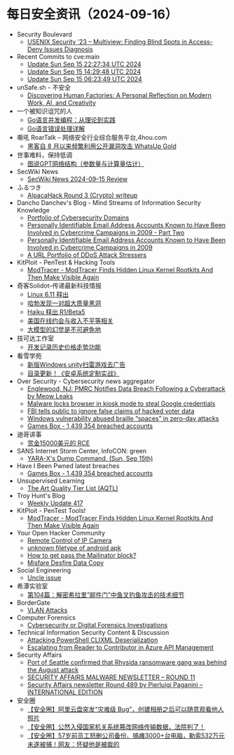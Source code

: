 # 每日安全资讯（2024-09-16）

- Security Boulevard
  - [USENIX Security ’23 – Multiview: Finding Blind Spots in Access-Deny Issues Diagnosis](https://securityboulevard.com/2024/09/usenix-security-23-multiview-finding-blind-spots-in-access-deny-issues-diagnosis/)
- Recent Commits to cve:main
  - [Update Sun Sep 15 22:27:34 UTC 2024](https://github.com/trickest/cve/commit/b5db0b4d689d4ac951ba34ec4425930dbd060f12)
  - [Update Sun Sep 15 14:29:48 UTC 2024](https://github.com/trickest/cve/commit/0c4447267713ad7676b7b126ab1b569b1ad4e590)
  - [Update Sun Sep 15 06:23:49 UTC 2024](https://github.com/trickest/cve/commit/c829a16b8cd0da616bffcfc7906e0b574360c8b9)
- unSafe.sh - 不安全
  - [Discovering Human Factories: A Personal Reflection on Modern Work, AI, and Creativity](https://buaq.net/go-262238.html)
- 一个被知识诅咒的人
  - [Go语言并发编程：从理论到实践](https://blog.csdn.net/nokiaguy/article/details/142283322)
  - [Go语言错误处理详解](https://blog.csdn.net/nokiaguy/article/details/142283260)
- 嘶吼 RoarTalk – 网络安全行业综合服务平台,4hou.com
  - [黑客自 8 月以来频繁利用公开漏洞攻击 WhatsUp Gold](https://www.4hou.com/posts/GAMy)
- 世事难料，保持低调
  - [图说GPT网络结构（参数量与计算量估计）](https://blog.csdn.net/ariesjzj/article/details/142273609)
- SecWiki News
  - [SecWiki News 2024-09-15 Review](http://www.sec-wiki.com/?2024-09-15)
- ふるつき
  - [AlpacaHack Round 3 (Crypto) writeup](https://furutsuki.hatenablog.com/entry/2024/09/15/201136)
- Dancho Danchev's Blog - Mind Streams of Information Security Knowledge
  - [Portfolio of Cybersecurity Domains](https://ddanchev.blogspot.com/2024/09/portfolio-of-cybersecurity-domains.html)
  - [Personally Identifiable Email Address Accounts Known to Have Been Involved in Cybercrime Campaigns in 2009 - Part Two](https://ddanchev.blogspot.com/2024/09/personally-identifiable-email-address_15.html)
  - [Personally Identifiable Email Address Accounts Known to Have Been Involved in Cybercrime Campaigns in 2009](https://ddanchev.blogspot.com/2024/09/personally-identifiable-email-address.html)
  - [A URL Portfolio of DDoS Attack Stressers](https://ddanchev.blogspot.com/2024/09/a-url-portfolio-of-ddos-attack-stressers.html)
- KitPloit - PenTest &amp; Hacking Tools
  - [ModTracer - ModTracer Finds Hidden Linux Kernel Rootkits And Then Make Visible Again](http://www.kitploit.com/2024/09/modtracer-modtracer-finds-hidden-linux.html)
- 奇客Solidot–传递最新科技情报
  - [Linux 6.11 释出](https://www.solidot.org/story?sid=79266)
  - [哈勃发现一对超大质量黑洞](https://www.solidot.org/story?sid=79265)
  - [Haiku 释出 R1/Beta5](https://www.solidot.org/story?sid=79264)
  - [美国在线约会与收入不平等相关](https://www.solidot.org/story?sid=79263)
  - [大模型的幻觉是不可避免地](https://www.solidot.org/story?sid=79262)
- 技可达工作室
  - [开发记录历史价格走势功能](https://mp.weixin.qq.com/s?__biz=MzU3NDY1NTYyOQ==&mid=2247486023&idx=1&sn=c7156c3cd14834361f28a4365b3b321c&chksm=fd2e57a5ca59deb3907fbfffc9258f2f1fb704e32f3308747d0dca5cd3f1db3dfa706d9f7431&scene=58&subscene=0#rd)
- 看雪学苑
  - [新版Windows unity扫雷游戏去广告](https://mp.weixin.qq.com/s?__biz=MjM5NTc2MDYxMw==&mid=2458573935&idx=1&sn=39fef18d2337580aead23c2ffe1f8e0c&chksm=b18dece586fa65f3c016ac6f4e2bfd578c7acf325a1f0e545c6b8c940673220405226917e363&scene=58&subscene=0#rd)
  - [目录更新！《安卓系统定制实战》](https://mp.weixin.qq.com/s?__biz=MjM5NTc2MDYxMw==&mid=2458573935&idx=2&sn=42fc6fcdad3e8c6f9162043f0e357be6&chksm=b18dece586fa65f39829b694239efb883929cae14bb03466e9696ed09b2536a39bc0031b91a4&scene=58&subscene=0#rd)
- Over Security - Cybersecurity news aggregator
  - [Englewood, NJ: PMRC Notifies Data Breach Following a Cyberattack by Meow Leaks](https://www.suspectfile.com/englewood-nj-pmrc-notifies-data-breach-following-a-cyberattack-by-meow-leaksenglewood-nj-pmrc-notifies-data-breach-following-a-cyberattack-by-meow-leaks/)
  - [Malware locks browser in kiosk mode to steal Google credentials](https://www.bleepingcomputer.com/news/security/malware-locks-browser-in-kiosk-mode-to-steal-google-credentials/)
  - [FBI tells public to ignore false claims of hacked voter data](https://www.bleepingcomputer.com/news/security/fbi-tells-public-to-ignore-false-claims-of-hacked-voter-data/)
  - [Windows vulnerability abused braille “spaces” in zero-day attacks](https://www.bleepingcomputer.com/news/security/windows-vulnerability-abused-braille-spaces-in-zero-day-attacks/)
  - [Games Box - 1,439,354 breached accounts](https://haveibeenpwned.com/PwnedWebsites#GamesBox)
- 迪哥讲事
  - [赏金15000美元的 RCE](https://mp.weixin.qq.com/s?__biz=MzIzMTIzNTM0MA==&mid=2247495890&idx=1&sn=b243c56b528e1421f5ff31bca30701b5&chksm=e8a5fab1dfd273a72bd6d2b7f4dc8bb00deb611ecf8179ae1371f2bca1ccf07b175a701daf7b&scene=58&subscene=0#rd)
- SANS Internet Storm Center, InfoCON: green
  - [YARA-X's Dump Command, (Sun, Sep 15th)](https://isc.sans.edu/diary/rss/31264)
- Have I Been Pwned latest breaches
  - [Games Box - 1,439,354 breached accounts](https://haveibeenpwned.com/PwnedWebsites#GamesBox)
- Unsupervised Learning
  - [The Art Quality Tier List (AQTL)](https://danielmiessler.com/p/art-quality-tier-list-aqtl)
- Troy Hunt's Blog
  - [Weekly Update 417](https://www.troyhunt.com/weekly-update-417/)
- KitPloit - PenTest Tools!
  - [ModTracer - ModTracer Finds Hidden Linux Kernel Rootkits And Then Make Visible Again](http://www.kitploit.com/2024/09/modtracer-modtracer-finds-hidden-linux.html)
- Your Open Hacker Community
  - [Remote Control of IP Camera](https://www.reddit.com/r/HowToHack/comments/1fhqy8r/remote_control_of_ip_camera/)
  - [unknown filetype of android apk](https://www.reddit.com/r/HowToHack/comments/1fhlscy/unknown_filetype_of_android_apk/)
  - [How to get pass the Mailinator block?](https://www.reddit.com/r/HowToHack/comments/1fhmyz3/how_to_get_pass_the_mailinator_block/)
  - [Misfare Desfire Data Copy](https://www.reddit.com/r/HowToHack/comments/1fhbqw3/misfare_desfire_data_copy/)
- Social Engineering
  - [Uncle issue](https://www.reddit.com/r/SocialEngineering/comments/1fh9pp0/uncle_issue/)
- 希潭实验室
  - [第104篇：解密希拉里”邮件门”中鱼叉钓鱼攻击的技术细节](https://mp.weixin.qq.com/s?__biz=MzkzMjI1NjI3Ng==&mid=2247486993&idx=1&sn=116f2971f976817ba971894c2f2e9cdd&chksm=c25fc16af528487c94de522d48024f53e1f56a849b69157cc106a2dfc9297fcba7c4f624acc0&scene=58&subscene=0#rd)
- BorderGate
  - [VLAN Attacks](https://www.bordergate.co.uk/vlan-attacks/)
- Computer Forensics
  - [Cybersecurity or Digital Forensics Investigations](https://www.reddit.com/r/computerforensics/comments/1fhmtcy/cybersecurity_or_digital_forensics_investigations/)
- Technical Information Security Content & Discussion
  - [Attacking PowerShell CLIXML Deserialization](https://www.reddit.com/r/netsec/comments/1fhh16k/attacking_powershell_clixml_deserialization/)
  - [Escalating from Reader to Contributor in Azure API Management](https://www.reddit.com/r/netsec/comments/1fhg8p9/escalating_from_reader_to_contributor_in_azure/)
- Security Affairs
  - [Port of Seattle confirmed that Rhysida ransomware gang was behind the August attack](https://securityaffairs.com/168412/cyber-crime/port-of-seattle-rhysida-ransomware.html)
  - [SECURITY AFFAIRS MALWARE NEWSLETTER – ROUND 11](https://securityaffairs.com/168406/malware/security-affairs-malware-newsletter-round-11.html)
  - [Security Affairs newsletter Round 489 by Pierluigi Paganini – INTERNATIONAL EDITION](https://securityaffairs.com/168403/breaking-news/security-affairs-newsletter-round-489-by-pierluigi-paganini-international-edition.html)
- 安全圈
  - [【安全圈】阿里云盘突发“灾难级 Bug”，创建相册之后可以随意观看他人照片](https://mp.weixin.qq.com/s?__biz=MzIzMzE4NDU1OQ==&mid=2652064438&idx=1&sn=f58039733bcbfc7907c6873d36cded83&chksm=f36e66f6c419efe0535b868885aa7a56bd28f17e056a19860381f13d52286d77c7bef6d66f67&scene=58&subscene=0#rd)
  - [【安全圈】公然入侵国家机关系统篡改网络传输数据，法院判了！](https://mp.weixin.qq.com/s?__biz=MzIzMzE4NDU1OQ==&mid=2652064438&idx=2&sn=a3e598d8790286b671037a89c877b5b7&chksm=f36e66f6c419efe02eef7d5e55a96db27cbb4fbe484b306f55b675f49724e292d4579a810bf9&scene=58&subscene=0#rd)
  - [【安全圈】57岁前员工怒删公司备份、搞瘫3000+台电脑，勒索532万元未遂被捕！网友：怀疑他是被裁的](https://mp.weixin.qq.com/s?__biz=MzIzMzE4NDU1OQ==&mid=2652064438&idx=3&sn=437555202148f978ad5399834d57c798&chksm=f36e66f6c419efe00dd8ee70aca196a85b33e51b6e80c08228cc0809448d3628bdddffa8bdf1&scene=58&subscene=0#rd)
